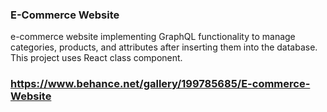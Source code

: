### E-Commerce Website
e-commerce website implementing GraphQL functionality to manage categories, products, and attributes after inserting them into the database. This project uses React class component.

 ### https://www.behance.net/gallery/199785685/E-commerce-Website

